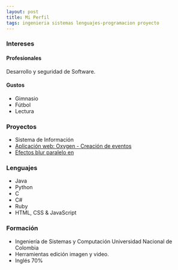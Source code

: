 ```yaml
---
layout: post
title: Mi Perfil
tags: ingenieria sistemas lenguajes-programacion proyecto
---
```



### Intereses
#### Profesionales
Desarrollo y seguridad de Software.
#### Gustos
* Gimnasio
* Fútbol
* Lectura

### Proyectos
* Sistema de Información
* [Aplicación web: Oxygen - Creación de eventos](https://github.com/Dev02Unal/Oxygen)
* [Efectos blur paralelo en](https://github.com/fevargasmo/Efecto-blur-con-diferentes-metodos-de-paralelismo)

### Lenguajes
* Java
* Python
* C
* C#
* Ruby
* HTML, CSS & JavaScript

### Formación
* Ingeniería de Sistemas y Computación Universidad Nacional de Colombia
* Herramientas edición imagen y video.
* Inglés 70%
